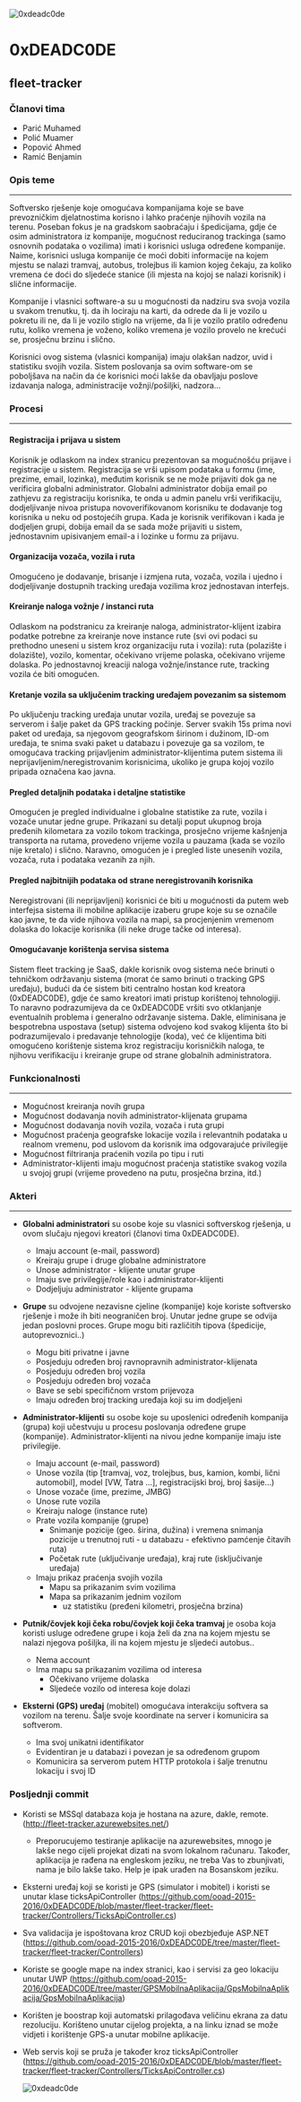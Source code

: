 ﻿![0xdeadc0de](https://raw.githubusercontent.com/ooad-2015-2016/0xDEADC0DE/master/header.png)

# 0xDEADC0DE

## fleet-tracker

### Članovi tima

* Parić Muhamed
* Polić Muamer
* Popović Ahmed
* Ramić Benjamin

### Opis teme
---

Softversko rješenje koje omogućava kompanijama koje se bave prevozničkim djelatnostima korisno i lahko praćenje njihovih vozila na terenu. Poseban fokus je na gradskom saobraćaju i špedicijama, gdje će osim administratora iz kompanije, mogućnost reduciranog trackinga (samo osnovnih podataka o vozilima) imati i korisnici usluga određene kompanije. Naime, korisnici usluga kompanije će moći dobiti informacije na kojem mjestu se nalazi tramvaj, autobus, trolejbus ili kamion kojeg čekaju, za koliko vremena će doći do sljedeće stanice (ili mjesta na kojoj se nalazi korisnik) i slične informacije.

Kompanije i vlasnici software-a su u mogućnosti da nadziru sva svoja vozila u svakom trenutku, tj. da ih lociraju na karti, da odrede da li je vozilo u pokretu ili ne, da li je vozilo stiglo na vrijeme, da li je vozilo pratilo određenu rutu, koliko vremena je voženo, koliko vremena je vozilo provelo ne krećući se, prosječnu brzinu i slično.

Korisnici ovog sistema (vlasnici kompanija) imaju olakšan nadzor, uvid i statistiku svojih vozila. Sistem poslovanja sa ovim software-om se poboljšava na način da će korisnici moći lakše da obavljaju poslove izdavanja naloga, administracije vožnji/pošiljki, nadzora…

### Procesi
---

#### Registracija i prijava u sistem

Korisnik je odlaskom na index stranicu prezentovan sa mogućnošću prijave i registracije u sistem. Registracija se vrši upisom podataka u formu (ime, prezime, email, lozinka), međutim korisnik se ne može prijaviti dok ga ne verificira globalni administrator. Globalni administrator dobija email po zathjevu za registraciju korisnika, te onda u admin panelu vrši verifikaciju, dodjeljivanje nivoa pristupa novoverifikovanom korisniku te dodavanje tog korisnika u neku od postojećih grupa. Kada je korisnik verifikovan i kada je dodjeljen grupi, dobija email da se sada može prijaviti u sistem, jednostavnim upisivanjem email-a i lozinke u formu za prijavu.


#### Organizacija vozača, vozila i ruta

Omogućeno je dodavanje, brisanje i izmjena ruta, vozača, vozila i ujedno i dodjeljivanje dostupnih tracking uređaja vozilima kroz jednostavan interfejs. 

#### Kreiranje naloga vožnje / instanci ruta

Odlaskom na podstranicu za kreiranje naloga, administrator-klijent izabira podatke potrebne za kreiranje nove instance rute (svi ovi podaci su prethodno uneseni u sistem kroz organizaciju ruta i vozila): ruta (polazište i dolazište), vozilo, komentar, očekivano vrijeme polaska, očekivano vrijeme dolaska. Po jednostavnoj kreaciji naloga vožnje/instance rute, tracking vozila će biti omogućen.


#### Kretanje vozila sa uključenim tracking uređajem povezanim sa sistemom
Po uključenju tracking uređaja unutar vozila, uređaj se povezuje sa serverom i šalje paket da GPS tracking počinje. Server svakih 15s prima novi paket od uređaja, sa njegovom geografskom širinom i dužinom, ID-om uređaja, te snima svaki paket u databazu i povezuje ga sa vozilom, te omogućava tracking prijavljenim administrator-klijentima putem sistema ili neprijavljenim/neregistrovanim korisnicima, ukoliko je grupa kojoj vozilo pripada označena kao javna.

#### Pregled detaljnih podataka i detaljne statistike
Omogućen je pregled individualne i globalne statistike za rute, vozila i vozače unutar jedne grupe. Prikazani su detalji poput ukupnog broja pređenih kilometara za vozilo tokom trackinga, prosječno vrijeme kašnjenja transporta na rutama, provedeno vrijeme vozila u pauzama (kada se vozilo nije kretalo) i slično. Naravno, omogućen je i pregled liste unesenih vozila, vozača, ruta i podataka vezanih za njih.


#### Pregled najbitnijih podataka od strane neregistrovanih korisnika

Neregistrovani (ili neprijavljeni) korisnici će biti u mogućnosti da putem web interfejsa sistema ili mobilne aplikacije izaberu grupe koje su se označile kao javne, te da vide njihova vozila na mapi, sa procjenjenim vremenom dolaska do lokacije korisnika (ili neke druge tačke od interesa).


#### Omogućavanje korištenja servisa sistema
Sistem fleet tracking je SaaS, dakle korisnik ovog sistema neće brinuti o tehničkom održavanju sistema (morat će samo brinuti o tracking GPS uređaju), budući da će sistem biti centralno hostan kod kreatora (0xDEADC0DE), gdje će samo kreatori imati pristup korištenoj tehnologiji. To naravno podrazumijeva da ce 0xDEADC0DE vršiti svo otklanjanje eventualnih problema i generalno održavanje sistema. Dakle, eliminisana je bespotrebna uspostava (setup) sistema odvojeno kod svakog klijenta što bi podrazumijevalo i predavanje tehnologije (koda), već će klijentima biti omogućeno korištenje sistema kroz registraciju korisničkih naloga, te njihovu verifikaciju i kreiranje grupe od strane globalnih administratora.

### Funkcionalnosti
---

* Mogućnost kreiranja novih grupa
* Mogućnost dodavanja novih administrator-klijenata grupama
* Mogućnost dodavanja novih vozila, vozača i ruta grupi
* Mogućnost praćenja geografske lokacije vozila i relevantnih podataka u realnom vremenu, pod uslovom da korisnik ima odgovarajuće privilegije
* Mogućnost filtriranja praćenih vozila po tipu i ruti
* Administrator-klijenti imaju mogućnost praćenja statistike svakog vozila u svojoj grupi (vrijeme provedeno na putu, prosječna brzina, itd.)

### Akteri
---

* **Globalni administratori** su osobe koje su vlasnici softverskog rješenja, u ovom slučaju njegovi kreatori (članovi tima 0xDEADC0DE). 
  * Imaju account (e-mail, password)
  * Kreiraju grupe i druge globalne administratore
  * Unose administrator - klijente unutar grupe 
  * Imaju sve privilegije/role kao i administrator-klijenti
  * Dodjeljuju administrator - klijente grupama

* **Grupe** su odvojene nezavisne cjeline (kompanije) koje koriste softversko rješenje i može ih biti neograničen broj. Unutar jedne grupe se odvija jedan poslovni proces. Grupe mogu biti različitih tipova (špedicije, autoprevoznici..)
  * Mogu biti privatne i javne
  * Posjeduju određen broj ravnopravnih administrator-klijenata
  * Posjeduju određen broj vozila
  * Posjeduju određen broj vozača
  * Bave se sebi specifičnom vrstom prijevoza
  * Imaju određen broj tracking uređaja koji su im dodjeljeni

* **Administrator-klijenti** su osobe koje su uposlenici određenih kompanija (grupa) koji učestvuju u procesu poslovanja određene grupe (kompanije). Administrator-klijenti na nivou jedne kompanije imaju iste privilegije.
  * Imaju account (e-mail, password)
  * Unose vozila (tip [tramvaj, voz, trolejbus, bus, kamion, kombi, lični automobil], model [VW, Tatra …], registracijski broj, broj šasije...)
  * Unose vozače (ime, prezime, JMBG)
  * Unose rute vozila
  * Kreiraju naloge (instance rute)
  * Prate vozila kompanije (grupe)
    * Snimanje pozicije (geo. širina, dužina) i vremena snimanja pozicije u trenutnoj ruti - u databazu - efektivno pamćenje čitavih ruta)
    * Početak rute (uključivanje uređaja), kraj rute (isključivanje uređaja)
  * Imaju prikaz praćenja svojih vozila
    * Mapu sa prikazanim svim vozilima
    * Mapa sa prikazanim jednim vozilom
      * uz statistiku (pređeni kilometri, prosječna brzina)

* **Putnik/čovjek koji čeka robu/čovjek koji čeka tramvaj** je osoba koja koristi usluge određene grupe i koja želi da zna na kojem mjestu se nalazi njegova pošiljka, ili na kojem mjestu je sljedeći autobus..
  * Nema account
  * Ima mapu sa prikazanim vozilima od interesa
    * Očekivano vrijeme dolaska
    * Sljedeće vozilo od interesa koje dolazi 

* **Eksterni (GPS) uređaj** (mobitel) omogućava interakciju softvera sa vozilom na terenu. Šalje svoje koordinate na server i komunicira sa softverom.
  * Ima svoj unikatni identifikator
  * Evidentiran je u databazi i povezan je sa određenom grupom
  * Komunicira sa serverom putem HTTP protokola i šalje trenutnu lokaciju i svoj ID


### Posljednji commit

* Koristi se MSSql databaza koja je hostana na azure, dakle, remote. (http://fleet-tracker.azurewebsites.net/)
  * Preporucujemo testiranje aplikacije na azurewebsites, mnogo je lakše nego cijeli projekat dizati na svom lokalnom računaru. Također, aplikacija je rađena na engleskom jeziku, ne treba Vas to zbunjivati, nama je bilo lakše tako. Help je ipak urađen na Bosanskom jeziku.
* Eksterni uređaj koji se koristi je GPS (simulator i mobitel) i koristi se unutar klase ticksApiController (https://github.com/ooad-2015-2016/0xDEADC0DE/blob/master/fleet-tracker/fleet-tracker/Controllers/TicksApiController.cs)
* Sva validacija je ispoštovana kroz CRUD koji obezbjeđuje ASP.NET (https://github.com/ooad-2015-2016/0xDEADC0DE/tree/master/fleet-tracker/fleet-tracker/Controllers)
* Koriste se google mape na index stranici, kao i servisi za geo lokaciju unutar UWP (https://github.com/ooad-2015-2016/0xDEADC0DE/tree/master/GPSMobilnaAplikacija/GpsMobilnaAplikacija/GpsMobilnaAplikacija)
* Korišten je boostrap koji automatski prilagođava veličinu ekrana za datu rezoluciju. Korišteno unutar cijelog projekta, a na linku iznad se može vidjeti i korištenje GPS-a unutar mobilne aplikacije.
* Web servis koji se pruža je također kroz ticksApiController (https://github.com/ooad-2015-2016/0xDEADC0DE/blob/master/fleet-tracker/fleet-tracker/Controllers/TicksApiController.cs)

  ![0xdeadc0de](https://raw.githubusercontent.com/ooad-2015-2016/0xDEADC0DE/master/deadcode.png)
